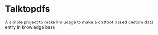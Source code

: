 # Talktopdfs
A simple project to make llm usage to make a chatbot based custom data entry in knowledge base
